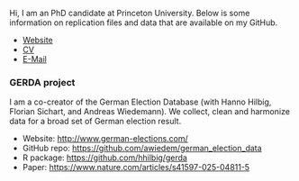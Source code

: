 Hi, I am an PhD candidate at Princeton University. Below is some information on replication files and data that are available on my GitHub.

- [Website](https://vincentheddesheimer.github.io)
- [CV](https://vincentheddesheimer.github.io/cv/VHeddesheimer_CV.pdf)
- [E-Mail](mailto:vincent.heddesheimer@princeton.edu)


### GERDA project

I am a co-creator of the German Election Database (with Hanno Hilbig, Florian Sichart, and Andreas Wiedemann). We collect, clean and harmonize data for a broad set of German election result.

- Website: <http://www.german-elections.com/>
- GitHub repo: <https://github.com/awiedem/german_election_data>
- R package: <https://github.com/hhilbig/gerda>
- Paper: <https://www.nature.com/articles/s41597-025-04811-5>
